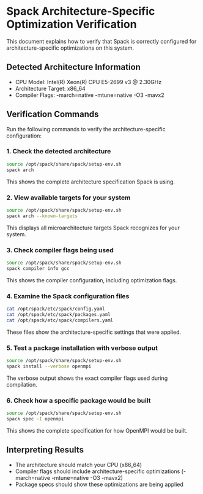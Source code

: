 # Spack Architecture-Specific Optimization Verification

This document explains how to verify that Spack is correctly configured for 
architecture-specific optimizations on this system.

## Detected Architecture Information

- CPU Model: Intel(R) Xeon(R) CPU E5-2699 v3 @ 2.30GHz
- Architecture Target: x86_64
- Compiler Flags: -march=native -mtune=native -O3 -mavx2

## Verification Commands

Run the following commands to verify the architecture-specific configuration:

### 1. Check the detected architecture

```bash
source /opt/spack/share/spack/setup-env.sh
spack arch
```

This shows the complete architecture specification Spack is using.

### 2. View available targets for your system

```bash
source /opt/spack/share/spack/setup-env.sh
spack arch --known-targets
```

This displays all microarchitecture targets Spack recognizes for your system.

### 3. Check compiler flags being used

```bash
source /opt/spack/share/spack/setup-env.sh
spack compiler info gcc
```

This shows the compiler configuration, including optimization flags.

### 4. Examine the Spack configuration files

```bash
cat /opt/spack/etc/spack/config.yaml
cat /opt/spack/etc/spack/packages.yaml
cat /opt/spack/etc/spack/compilers.yaml
```

These files show the architecture-specific settings that were applied.

### 5. Test a package installation with verbose output

```bash
source /opt/spack/share/spack/setup-env.sh
spack install --verbose openmpi
```

The verbose output shows the exact compiler flags used during compilation.

### 6. Check how a specific package would be built

```bash
source /opt/spack/share/spack/setup-env.sh
spack spec -I openmpi
```

This shows the complete specification for how OpenMPI would be built.

## Interpreting Results

- The architecture should match your CPU (x86_64)
- Compiler flags should include architecture-specific optimizations (-march=native -mtune=native -O3 -mavx2)
- Package specs should show these optimizations are being applied
